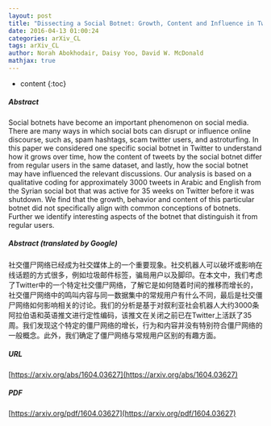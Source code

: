 ```yaml
---
layout: post
title: "Dissecting a Social Botnet: Growth, Content and Influence in Twitter"
date: 2016-04-13 01:00:24
categories: arXiv_CL
tags: arXiv_CL
author: Norah Abokhodair, Daisy Yoo, David W. McDonald
mathjax: true
---
```


* content
{:toc}

##### Abstract
Social botnets have become an important phenomenon on social media. There are many ways in which social bots can disrupt or influence online discourse, such as, spam hashtags, scam twitter users, and astroturfing. In this paper we considered one specific social botnet in Twitter to understand how it grows over time, how the content of tweets by the social botnet differ from regular users in the same dataset, and lastly, how the social botnet may have influenced the relevant discussions. Our analysis is based on a qualitative coding for approximately 3000 tweets in Arabic and English from the Syrian social bot that was active for 35 weeks on Twitter before it was shutdown. We find that the growth, behavior and content of this particular botnet did not specifically align with common conceptions of botnets. Further we identify interesting aspects of the botnet that distinguish it from regular users.

##### Abstract (translated by Google)
社交僵尸网络已经成为社交媒体上的一个重要现象。社交机器人可以破坏或影响在线话题的方式很多，例如垃圾邮件标签，骗局用户以及脚印。在本文中，我们考虑了Twitter中的一个特定社交僵尸网络，了解它是如何随着时间的推移而增长的，社交僵尸网络中的鸣叫内容与同一数据集中的常规用户有什么不同，最后是社交僵尸网络如何影响相关的讨论。我们的分析是基于对叙利亚社会机器人大约3000条阿拉伯语和英语推文进行定性编码，该推文在关闭之前已在Twitter上活跃了35周。我们发现这个特定的僵尸网络的增长，行为和内容并没有特别符合僵尸网络的一般概念。此外，我们确定了僵尸网络与常规用户区别的有趣方面。

##### URL
[https://arxiv.org/abs/1604.03627](https://arxiv.org/abs/1604.03627)

##### PDF
[https://arxiv.org/pdf/1604.03627](https://arxiv.org/pdf/1604.03627)

